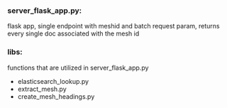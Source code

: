 ### server_flask_app.py:
flask app, single endpoint with meshid and batch request param, returns every single doc associated with the mesh id

### libs:
functions that are utilized in server_flask_app.py
  - elasticsearch_lookup.py
  - extract_mesh.py
  - create_mesh_headings.py
